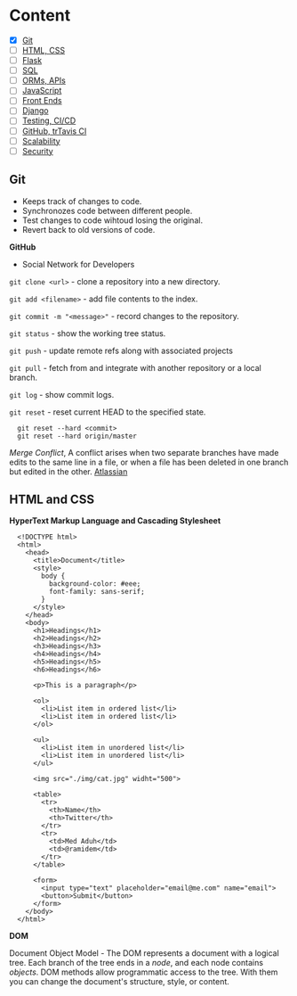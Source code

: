 # Content

- [x] [Git](https://github.com/ramidem/cs50-python-and-js)
- [ ] [HTML, CSS](https://github.com/ramidem/cs50-python-and-js)
- [ ] [Flask]()
- [ ] [SQL]()
- [ ] [ORMs, APIs]()
- [ ] [JavaScript]()
- [ ] [Front Ends]()
- [ ] [Django]()
- [ ] [Testing, CI/CD]()
- [ ] [GitHub, trTavis CI]()
- [ ] [Scalability]()
- [ ] [Security]()

## Git

- Keeps track of changes to code.
- Synchronozes code between different people.
- Test changes to code wihtoud losing the original.
- Revert back to old versions of code.

**GitHub**

- Social Network for Developers

`git clone <url>` - clone a repository into a new directory.

`git add <filename>` - add file contents to the index.

`git commit -m "<message>"` - record changes to the repository.

`git status` - show the working tree status.

`git push` - update remote refs along with associated projects

`git pull` - fetch from and integrate with another repository or a local branch.

`git log` - show commit logs.

`git reset` - reset current HEAD to the specified state.

      git reset --hard <commit>
      git reset --hard origin/master

_Merge Conflict_, A conflict arises when two separate branches have made edits to the same line in a file, or when a file has been deleted in one branch but edited in the other. [Atlassian](https://www.atlassian.com/git/tutorials/using-branches/merge-conflicts)

## HTML and CSS

**HyperText Markup Language and Cascading Stylesheet**

      <!DOCTYPE html>
      <html>
        <head>
          <title>Document</title>
          <style>
            body {
              background-color: #eee;
              font-family: sans-serif;
            }
          </style>
        </head>
        <body>
          <h1>Headings</h1>
          <h2>Headings</h2>
          <h3>Headings</h3>
          <h4>Headings</h4>
          <h5>Headings</h5>
          <h6>Headings</h6>

          <p>This is a paragraph</p>

          <ol>
            <li>List item in ordered list</li>
            <li>List item in ordered list</li>
          </ol>

          <ul>
            <li>List item in unordered list</li>
            <li>List item in unordered list</li>
          </ul>

          <img src="./img/cat.jpg" widht="500">

          <table>
            <tr>
              <th>Name</th>
              <th>Twitter</th>
            </tr>
            <tr>
              <td>Med Aduh</td>
              <td>@ramidem</td>
            </tr>
          </table>

          <form>
            <input type="text" placeholder="email@me.com" name="email">
            <button>Submit</button>
          </form>
        </body>
      </html>

**DOM**

Document Object Model - The DOM represents a document with a logical tree. Each branch of the tree ends in a _node_, and each node contains _objects_. DOM methods allow programmatic access to the tree. With them you can change the document's structure, style, or content.
